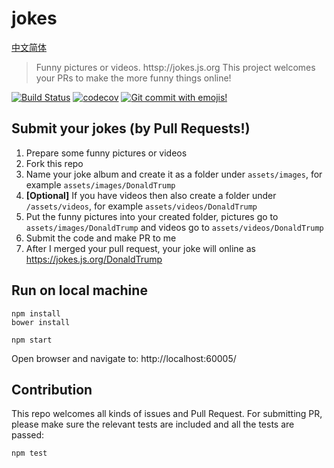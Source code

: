 # jokes

[中文简体](./README_zh-CN.md)

> Funny pictures or videos. httsp://jokes.js.org
> This project welcomes your PRs to make the more funny things online!

[![Build Status](https://travis-ci.com/Jeff-Tian/jokes.svg?branch=master)](https://travis-ci.com/Jeff-Tian/jokes)
[![codecov](https://codecov.io/gh/Jeff-Tian/jokes/branch/master/graph/badge.svg)](https://codecov.io/gh/Jeff-Tian/jokes)
[![Git commit with emojis!](https://img.shields.io/badge/gitmoji-git%20commit%20with%20emojis!-brightgreen.svg)](https://gitmoji.js.org)

## Submit your jokes (by Pull Requests!)

1. Prepare some funny pictures or videos
2. Fork this repo
3. Name your joke album and create it as a folder under `assets/images`, for example `assets/images/DonaldTrump`
4. **[Optional]** If you have videos then also create a folder under `/assets/videos`, for example `assets/videos/DonaldTrump`
5. Put the funny pictures into your created folder, pictures go to `assets/images/DonaldTrump` and videos go to `assets/videos/DonaldTrump`
6. Submit the code and make PR to me
7. After I merged your pull request, your joke will online as https://jokes.js.org/DonaldTrump

## Run on local machine

```shell
npm install
bower install

npm start
```

Open browser and navigate to: http://localhost:60005/

## Contribution

This repo welcomes all kinds of issues and Pull Request. For submitting PR, please make sure the relevant tests are
included and all the tests are passed:

```shell
npm test
```

